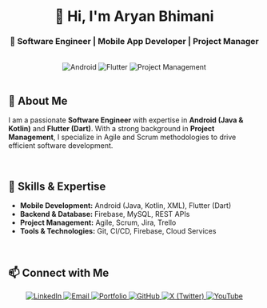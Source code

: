<h1 align="center">👋 Hi, I'm Aryan Bhimani</h1>
<h3 align="center">🚀 Software Engineer | Mobile App Developer | Project Manager</h3>

<br/>

<div align="center">
  <img src="https://img.shields.io/badge/Android-Java%20%7C%20Kotlin-brightgreen?style=for-the-badge&logo=android" alt="Android" />
  <img src="https://img.shields.io/badge/Flutter-Dart-blue?style=for-the-badge&logo=flutter" alt="Flutter" />
  <img src="https://img.shields.io/badge/Project%20Management-Scrum%20%7C%20Agile-orange?style=for-the-badge&logo=trello" alt="Project Management" />
</div>

<br/>

<h2>🚀 About Me</h2>
<p>
I am a passionate <b>Software Engineer</b> with expertise in <b>Android (Java & Kotlin)</b> and <b>Flutter (Dart)</b>. 
With a strong background in <b>Project Management</b>, I specialize in Agile and Scrum methodologies to drive efficient software development.
</p>

<br/>

<h2>🔹 Skills & Expertise</h2>
<ul>
  <li><b>Mobile Development:</b> Android (Java, Kotlin, XML), Flutter (Dart)</li>
  <li><b>Backend & Database:</b> Firebase, MySQL, REST APIs</li>
  <li><b>Project Management:</b> Agile, Scrum, Jira, Trello</li>
  <li><b>Tools & Technologies:</b> Git, CI/CD, Firebase, Cloud Services</li>
</ul>

<br/>

<h2>📫 Connect with Me</h2>
<p align="center">
  <a href="https://www.linkedin.com/in/aryanbhimani/" target="_blank">
    <img src="https://img.shields.io/badge/LinkedIn-0077B5?style=for-the-badge&logo=linkedin&logoColor=white" alt="LinkedIn">
  </a>
  <a href="mailto:aryan.bhimani.93@gmail.com">
    <img src="https://img.shields.io/badge/Email-D14836?style=for-the-badge&logo=gmail&logoColor=white" alt="Email">
  </a>
  <a href="https://dev-aryanbhimani.pantheonsite.io/" target="_blank">
    <img src="https://img.shields.io/badge/Portfolio-000000?style=for-the-badge&logo=react&logoColor=white" alt="Portfolio">
  </a>
  <a href="https://github.com/aryanbhimani" target="_blank">
    <img src="https://img.shields.io/badge/GitHub-181717?style=for-the-badge&logo=github&logoColor=white" alt="GitHub">
  </a>
  <a href="https://x.com/aryan46022" target="_blank">
    <img src="https://img.shields.io/badge/X-000000?style=for-the-badge&logo=twitter&logoColor=white" alt="X (Twitter)">
  </a>
  <a href="https://www.youtube.com/@aryanbhimani" target="_blank">
    <img src="https://img.shields.io/badge/YouTube-FF0000?style=for-the-badge&logo=youtube&logoColor=white" alt="YouTube">
  </a>
</p>
